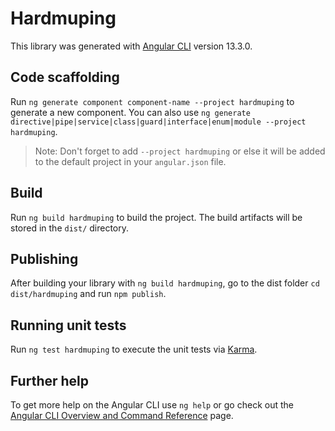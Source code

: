 # Hardmuping

This library was generated with [Angular CLI](https://github.com/angular/angular-cli) version 13.3.0.

## Code scaffolding

Run `ng generate component component-name --project hardmuping` to generate a new component. You can also use `ng generate directive|pipe|service|class|guard|interface|enum|module --project hardmuping`.
> Note: Don't forget to add `--project hardmuping` or else it will be added to the default project in your `angular.json` file. 

## Build

Run `ng build hardmuping` to build the project. The build artifacts will be stored in the `dist/` directory.

## Publishing

After building your library with `ng build hardmuping`, go to the dist folder `cd dist/hardmuping` and run `npm publish`.

## Running unit tests

Run `ng test hardmuping` to execute the unit tests via [Karma](https://karma-runner.github.io).

## Further help

To get more help on the Angular CLI use `ng help` or go check out the [Angular CLI Overview and Command Reference](https://angular.io/cli) page.
